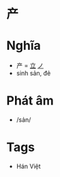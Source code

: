 # 产

# Nghĩa
* 产 = [立](立.md) [ノ](ノ.md)
* sinh sản, đẻ

# Phát âm
* /sản/

# Tags
* Hán Việt

<script>window.HANZI_FIELD='产';</script>
